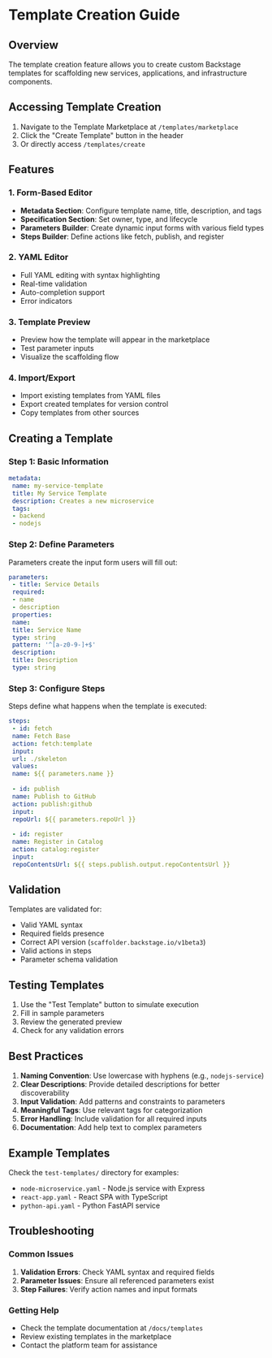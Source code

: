 # Template Creation Guide

## Overview

The template creation feature allows you to create custom Backstage templates for scaffolding new services, applications, and infrastructure components.

## Accessing Template Creation

1. Navigate to the Template Marketplace at `/templates/marketplace`
2. Click the "Create Template" button in the header
3. Or directly access `/templates/create`

## Features

### 1. Form-Based Editor
- **Metadata Section**: Configure template name, title, description, and tags
- **Specification Section**: Set owner, type, and lifecycle
- **Parameters Builder**: Create dynamic input forms with various field types
- **Steps Builder**: Define actions like fetch, publish, and register

### 2. YAML Editor
- Full YAML editing with syntax highlighting
- Real-time validation
- Auto-completion support
- Error indicators

### 3. Template Preview
- Preview how the template will appear in the marketplace
- Test parameter inputs
- Visualize the scaffolding flow

### 4. Import/Export
- Import existing templates from YAML files
- Export created templates for version control
- Copy templates from other sources

## Creating a Template

### Step 1: Basic Information
```yaml
metadata:
 name: my-service-template
 title: My Service Template
 description: Creates a new microservice
 tags:
 - backend
 - nodejs
```

### Step 2: Define Parameters
Parameters create the input form users will fill out:

```yaml
parameters:
 - title: Service Details
 required:
 - name
 - description
 properties:
 name:
 title: Service Name
 type: string
 pattern: '^[a-z0-9-]+$'
 description:
 title: Description
 type: string
```

### Step 3: Configure Steps
Steps define what happens when the template is executed:

```yaml
steps:
 - id: fetch
 name: Fetch Base
 action: fetch:template
 input:
 url: ./skeleton
 values:
 name: ${{ parameters.name }}
 
 - id: publish
 name: Publish to GitHub
 action: publish:github
 input:
 repoUrl: ${{ parameters.repoUrl }}
 
 - id: register
 name: Register in Catalog
 action: catalog:register
 input:
 repoContentsUrl: ${{ steps.publish.output.repoContentsUrl }}
```

## Validation

Templates are validated for:
- Valid YAML syntax
- Required fields presence
- Correct API version (`scaffolder.backstage.io/v1beta3`)
- Valid actions in steps
- Parameter schema validation

## Testing Templates

1. Use the "Test Template" button to simulate execution
2. Fill in sample parameters
3. Review the generated preview
4. Check for any validation errors

## Best Practices

1. **Naming Convention**: Use lowercase with hyphens (e.g., `nodejs-service`)
2. **Clear Descriptions**: Provide detailed descriptions for better discoverability
3. **Input Validation**: Add patterns and constraints to parameters
4. **Meaningful Tags**: Use relevant tags for categorization
5. **Error Handling**: Include validation for all required inputs
6. **Documentation**: Add help text to complex parameters

## Example Templates

Check the `test-templates/` directory for examples:
- `node-microservice.yaml` - Node.js service with Express
- `react-app.yaml` - React SPA with TypeScript
- `python-api.yaml` - Python FastAPI service

## Troubleshooting

### Common Issues

1. **Validation Errors**: Check YAML syntax and required fields
2. **Parameter Issues**: Ensure all referenced parameters exist
3. **Step Failures**: Verify action names and input formats

### Getting Help

- Check the template documentation at `/docs/templates`
- Review existing templates in the marketplace
- Contact the platform team for assistance